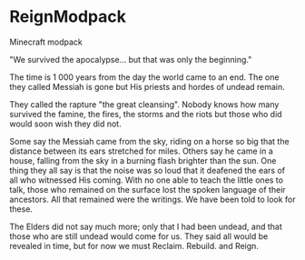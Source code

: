 # ReignModpack
Minecraft modpack

"We survived the apocalypse... but that was only the beginning."

The time is 1 000 years from the day the world came to an end.
The one they called Messiah is gone but His priests and hordes of undead remain.

They called the rapture "the great cleansing". Nobody knows how many survived the famine, the fires, the storms and the riots
but those who did would soon wish they did not. 

Some say the Messiah came from the sky, riding on a horse so big that the distance between its ears stretched for miles.
Others say he came in a house, falling from the sky in a burning flash brighter than the sun.
One thing they all say is that the noise was so loud that it deafened the ears of all who witnessed His coming.
With no one able to teach the little ones to talk, those who remained on the surface lost the spoken language of their ancestors. 
All that remained were the writings. We have been told to look for these.

The Elders did not say much more; only that I had been undead, and that those who are still undead would come for us. They said
all would be revealed in time, but for now we must Reclaim. Rebuild. and Reign.


